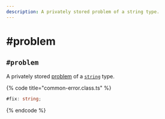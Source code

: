 ```yaml
---
description: A privately stored problem of a string type.
---
```


# #problem

## `#problem`

A privately stored [problem](../../getting-started/basic-concepts.md#problem) of a [`string`](https://developer.mozilla.org/en-US/docs/Web/JavaScript/Reference/Global\_Objects/String) type.

{% code title="common-error.class.ts" %}
```typescript
#fix: string;
```
{% endcode %}
